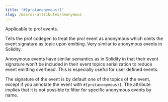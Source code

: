 ```yaml
---
title: "#[pro(anonymous)]"
slug: /macros-attributes/anonymous
---
```


Applicable to pro! events.

Tells the pro! codegen to treat the pro! event as anonymous which omits the event signature as topic upon emitting. Very similar to anonymous events in Solidity. 

Anonymous events have similar semantics as in Solidity in that their
event signature won't be included in their event topics serialization
to reduce event emitting overhead. This is especially useful for user
defined events.
    
The signature of the event is by default one of the topics of the event, except
if you annotate the event with `#[pro(anonymous)]`.
The attribute implies that it is not possible to filter for specific anonymous events by name.
